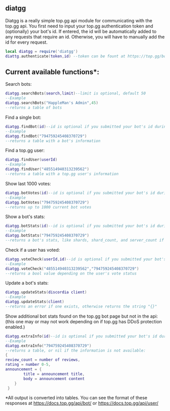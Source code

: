 ## diatgg

Diatgg is a really simple top.gg api module for communicating with the top.gg api. 
You first need to input your top.gg authentication token and (optionally) your bot's id. If entered, the id will be automatically added to any requests that require an id. Otherwise, you will have to manually add the id for every request.

```lua
local diatgg = require('diatgg')
diattg.authenticate(token,id) --token can be fount at https://top.gg/bot/:bot_id/webhooks. It is recommended that you submit your id as a string, so it doesn't get simplified.
```

## Current available functions*:

Search bots: 
```lua
diatgg.searchBots(search,limit)--limit is optional, default 50
--Example
diatgg.searchBots("HappleMan's Admin",45)
--returns a table of bots
```

Find a single bot: 
```lua
diatgg.findBot(id)--id is optional if you submitted your bot's id during authentication
--Example
diatgg.findBot("794759245408370729")
--returns a table with a bot's information
```

Find a top.gg user: 
```lua
diatgg.findUser(userId)
--Example
diatgg.findUser("485514940313239562")
--returns a table with a top.gg user's information
```

Show last 1000 votes: 
```lua
diatgg.botVotes(id)--id is optional if you submitted your bot's id during authentication
--Example
diatgg.botVotes("794759245408370729")
--returns up to 1000 current bot votes
```

Show a bot's stats: 
```lua
diatgg.botStats(id)--id is optional if you submitted your bot's id during authentication
--Example
diatgg.botStats("794759245408370729")
--returns a bot's stats, like shards, shard_count, and server_count if available
```

Check if a user has voted: 
```lua
diatgg.voteCheck(userId,id)--id is optional if you submitted your bot's id during authentication
--Example
diatgg.voteCheck("485514940313239562","794759245408370729")
--returns a bool value depending on the user's vote status
```

Update a bot's stats: 
```lua
diatgg.updateStats(discordia client)
--Example
diatgg.updateStats(client)
--returns an error if one exists, otherwise returns the string "{}"
```

Show additional bot stats found on the top.gg bot page but not in the api: 
(this one may or may not work depending on if top.gg has DDoS protection enabled.)
```lua
diatgg.extraInfo(id)--id is optional if you submitted your bot's id during authentication
--Example
diatgg.extraInfo("794759245408370729")
--returns a table, or nil if the information is not available:
{
review_count = number of reviews,
rating = number 0-5,
announcement = {
        title = announcement title,
        body = announcement content
    }
 }
```

*All output is converted into tables. You can see the format of these responses at https://docs.top.gg/api/bot/ or https://docs.top.gg/api/user/
